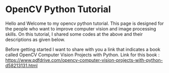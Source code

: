 # OpenCV Python Tutorial
Hello and Welcome to my opencv python tutorial. This page is designed for the people who want to improve computer vision and image processing skills. On this tutorial, I shared some codes at the above and their descriptions as given below. 

Before getting started I want to share with you a link that indicates a book called OpenCV Computer Vision Projects with Python. 
Link for this book : https://www.pdfdrive.com/opencv-computer-vision-projects-with-python-d58213131.html


